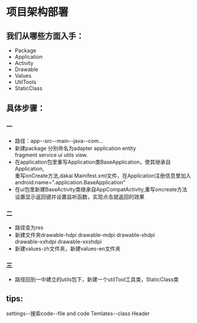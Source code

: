 #     项目架构部署


## 我们从哪些方面入手：
* Package  
* Application  
* Activity  
* Drawable  
* Values  
* UtilTools  
* StaticClass  

## 具体步骤：
### 一
- 路径：app--src--main--java--com...  
- 新建package 分别命名为adapter application entity  
fragment service ui utils view.
- 在application包里重写Application类BaseApplication，使其继承自Application,  
重写onCreate方法,dakai Mainifest.xml文件，在Application注册信息里加入  
android:name=".application.BaseApplication"
- 在ui包里新建BaseActivity类继承自AppCompatActivity,重写oncreate方法
设置显示返回键并设置监听函数，实现点击就返回的效果
### 二
- 路径变为res
- 新建文件夹drawable-hdpi drawable-mdpi drawable-xhdpi  
drawable-xxhdpi drawable-xxxhdpi
- 新建values-zh文件夹，新建values-en文件夹
### 三
- 路径回到一中建立的utils包下，新建一个utilTool工具类，StaticClass类

## tips:
settings--搜索code--file and code Temlates--class Header
